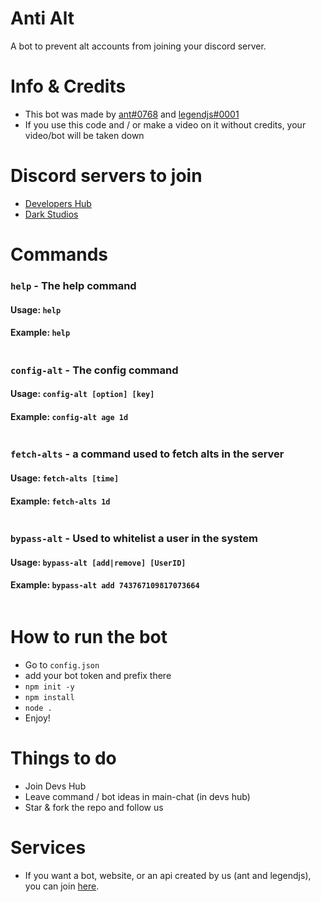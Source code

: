 # Anti Alt
A bot to prevent alt accounts from joining your discord server.
# Info & Credits
- This bot was made by [ant#0768](https://github.com/ImAnt312) and [legendjs#0001](https://github.com/legend-js-dev)
- If you use this code and / or make a video on it without credits, your video/bot will be taken down
# Discord servers to join
- [Developers Hub](https://discord.gg/P9Gmsnjffq)
- [Dark Studios](https://discord.gg/devs)
# Commands
### `help` - The help command
#### Usage: `help`
#### Example: `help`
```
```
### `config-alt` - The config command
#### Usage: `config-alt [option] [key]`
#### Example: `config-alt age 1d`
```
```
### `fetch-alts` - a command used to fetch alts in the server
#### Usage: `fetch-alts [time]`
#### Example: `fetch-alts 1d`
```
```
### `bypass-alt` - Used to whitelist a user in the system
#### Usage: `bypass-alt [add|remove] [UserID]`
#### Example: `bypass-alt add 743767109817073664`
```
```
# How to run the bot
- Go to `config.json`
- add your bot token and prefix there
- `npm init -y`
- `npm install`
- `node .`
- Enjoy!
# Things to do
- Join Devs Hub
- Leave command / bot ideas in main-chat (in devs hub)
- Star & fork the repo and follow us

# Services
- If you want a bot, website, or an api created by us (ant and legendjs), you can join [here](https://discord.gg/ZRuMchCPwT).
